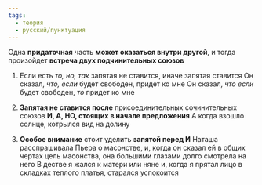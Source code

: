 ```yaml
---
tags:
  - теория
  - русский/пунктуация
---
```

Одна **придаточная** часть **может оказаться внутри другой**, и тогда произойдет **встреча двух подчинительных союзов**

1. Если есть *то, но, так* запятая не ставится, иначе запятая ставится
Он сказал, *что, если* будет свободен, придет ко мне
Он сказал, *что если* будет свободен, *то* придет ко мне

2. **Запятая не ставится после** присоединительных сочинительных союзов **И, А, НО, стоящих в начале предложения**
А когда взошло солнце, котрылся вид на долину

3. **Особое внимание** стоит уделить **запятой перед И**
Наташа расспрашивала Пьера о масонстве, и, когда он сказал ей в общих чертах цель масонства, она большими глазами долго смотрела на него
В дестве я жался к матери или няне и, когда я прятал лицо в складках теплого платья, старался успокоится

